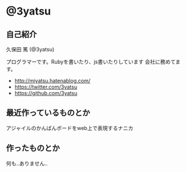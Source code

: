 # @3yatsu

## 自己紹介
久保田 篤 (@3yatsu)

プログラマーです。Rubyを書いたり、js書いたりしています
会社に務めてます。

- http://miyatsu.hatenablog.com/
- https://twitter.com/3yatsu
- https://github.com/3yatsu

## 最近作っているものとか
アジャイルのかんばんボードをweb上で表現するナニカ

## 作ったものとか
何も..ありません..
